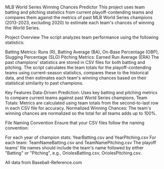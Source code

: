 MLB World Series Winning Chances Predictor
This project uses team batting and pitching statistics from current playoff-contending teams and compares them against the metrics of past MLB World Series champions (2013-2023, excluding 2020) to estimate each team's chances of winning the World Series.

Project Overview
The script analyzes team performance using the following statistics:

Batting Metrics: Runs (R), Batting Average (BA), On-Base Percentage (OBP), Slugging Percentage (SLG)
Pitching Metrics: Earned Run Average (ERA)
The past champions' statistics are stored in CSV files for both batting and pitching. The script calculates the team totals for the playoff-contending teams using current-season statistics, compares these to the historical data, and then estimates each team's winning chances based on their statistical similarity to past champions.

Key Features
Data-Driven Prediction: Uses key batting and pitching metrics to compare current teams against past World Series champions.
Team Totals: Metrics are calculated using team totals from the second-to-last row in each CSV file for accuracy.
Normalized Winning Chances: The team's winning chances are normalized so the total for all teams adds up to 100%.

File Naming Convention
Ensure that your CSV files follow the naming convention:

For each year of champion stats: YearBatting.csv and YearPitching.csv
For each team: TeamNameBatting.csv and TeamNamePitching.csv
The playoff teams' file names should include the team's name followed by either "Batting" or "Pitching", e.g., OriolesBatting.csv, OriolesPitching.csv.

All data from Baseball-Reference.com
